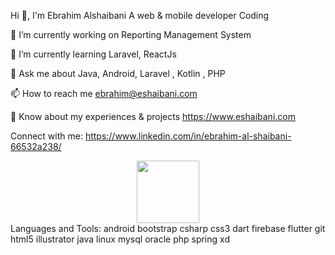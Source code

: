 Hi 👋, I'm Ebrahim Alshaibani
A web & mobile developer
Coding

🔭 I’m currently working on Reporting Management System

🌱 I’m currently learning Laravel, ReactJs

💬 Ask me about Java, Android, Laravel , Kotlin , PHP

📫 How to reach me ebrahim@eshaibani.com

📄 Know about my experiences & projects https://www.eshaibani.com

Connect with me:
https://www.linkedin.com/in/ebrahim-al-shaibani-66532a238/
<div id="header" align="center">
  <img src="https://media.giphy.com/media/M9gbBd9nbDrOTu1Mqx/giphy.gif" width="100"/>
</div>
Languages and Tools:
android bootstrap csharp css3 dart firebase flutter git html5 illustrator java linux mysql oracle php spring xd

